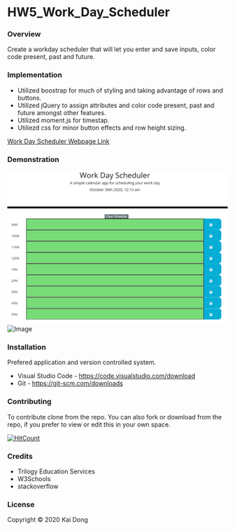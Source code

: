 # HW5_Work_Day_Scheduler

### Overview
Create a workday scheduler that will let you enter and save inputs, color code present, past and future.

### Implementation
* Utilized boostrap for much of styling and taking advantage of rows and buttons.
* Utilized jQuery to assign attributes and color code present, past and future amongst other features.
* Utilized moment.js for timestap.
* Utiliezd css for minor button effects and row height sizing.

[Work Day Scheduler Webpage Link](https://kaidong-chr.github.io/HW5_Work_Day_Scheduler/)

### Demonstration

![Image](./assets/image/HW5_Work_Day_Scheduler.gif "Work Day Scheduler Demostration")
![Image](https://img.shields.io/badge/Languages-html%20%7C%20css%20%7C%20jQuery-yellow)

### Installation

Prefered application and version controlled system.
* Visual Studio Code - https://code.visualstudio.com/download
* Git - https://git-scm.com/downloads

### Contributing

To contribute clone from the repo.
You can also fork or download from the repo, if you prefer to view or edit this in your own space.

[![HitCount](https://img.shields.io/github/search/kaidong-chr/HW5_Work_Day_Scheduler/search)](https://img.shields.io/github/search/kaidong-chr/HW5_Work_Day_Scheduler/})

### Credits

* Trilogy Education Services
* W3Schools
* stackoverflow

### License

Copyright © 2020 Kai Dong
